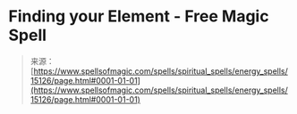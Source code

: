 <!--yml
category: 未分类
date: 2024-06-12 18:54:22
-->

# Finding your Element - Free Magic Spell

> 来源：[https://www.spellsofmagic.com/spells/spiritual_spells/energy_spells/15126/page.html#0001-01-01](https://www.spellsofmagic.com/spells/spiritual_spells/energy_spells/15126/page.html#0001-01-01)